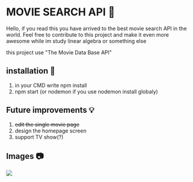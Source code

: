 
# MOVIE SEARCH API 🎥

Hello, if you read this you have arrived to the best movie search API in the world.
Feel free to contribute to this project and make it even more awesome while im study linear algebra or something else

this project use "The Movie Data Base API"

## installation 💾
1. in your CMD write npm install
2. npm start (or nodemon if you use nodemon install globaly)

## Future improvements 💡
1. ~~edit the single movie page~~
2. design the homepage screen
3. support TV show(?)

## Images 📷
![](https://snag.gy/TdCI3z.jpg)

